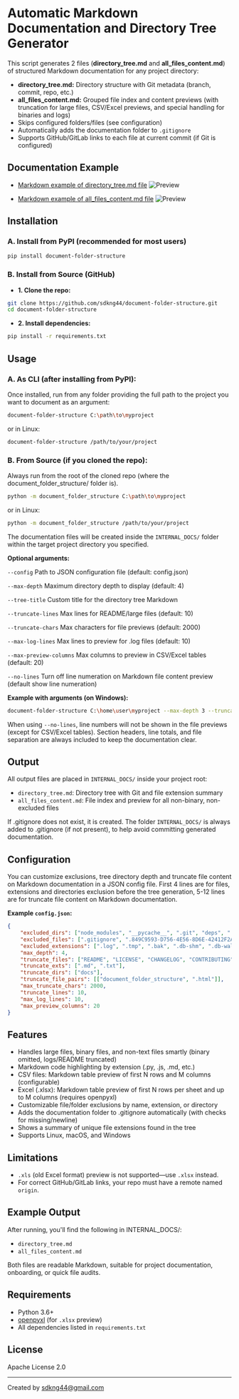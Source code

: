 # **Automatic Markdown Documentation and Directory Tree Generator**

This script generates 2 files (**directory_tree.md** and **all_files_content.md**) of structured Markdown documentation for any project directory:

- **directory_tree.md:** Directory structure with Git metadata (branch, commit, repo, etc.)
- **all_files_content.md:** Grouped file index and content previews (with truncation for large files, CSV/Excel previews, and special handling for binaries and logs)
- Skips configured folders/files (see configuration)
- Automatically adds the documentation folder to `.gitignore`
- Supports GitHub/GitLab links to each file at current commit (if Git is configured)


## Documentation Example

- [Markdown example of directory_tree.md file](https://github.com/sdkng44/document-folder-structure/blob/main/DOCUMENTATION_EXAMPLES/directory_tree.md)
  ![Preview](https://raw.githubusercontent.com/sdkng44/document-folder-structure/main/DOCUMENTATION_EXAMPLES/directory_tree.png)

- [Markdown example of all_files_content.md file](https://github.com/sdkng44/document-folder-structure/blob/main/DOCUMENTATION_EXAMPLES/all_files_content.md)
  ![Preview](https://raw.githubusercontent.com/sdkng44/document-folder-structure/main/DOCUMENTATION_EXAMPLES/all_files_content.png)



## Installation

### **A. Install from PyPI (recommended for most users)**

```sh
pip install document-folder-structure
```

### **B. Install from Source (GitHub)**
- **1. Clone the repo:**
```sh
git clone https://github.com/sdkng44/document-folder-structure.git
cd document-folder-structure
```
- **2. Install dependencies:**
```sh
pip install -r requirements.txt
```

## Usage

### **A. As CLI (after installing from PyPI):**
Once installed, run from any folder providing the full path to the project you want to document as an argument:
```sh
document-folder-structure C:\path\to\myproject
```
or in Linux:
```sh
document-folder-structure /path/to/your/project
```

### **B. From Source (if you cloned the repo):**
Always run from the root of the cloned repo (where the document_folder_structure/ folder is).
```sh
python -m document_folder_structure C:\path\to\myproject
```
or in Linux:
```sh
python -m document_folder_structure /path/to/your/project
```

The documentation files will be created inside the `INTERNAL_DOCS/` folder within the target project directory you specified.


**Optional arguments:**

`--config`	Path to JSON configuration file (default: config.json)

`--max-depth`	Maximum directory depth to display (default: 4)

`--tree-title`	Custom title for the directory tree Markdown

`--truncate-lines`	Max lines for README/large files (default: 10)

`--truncate-chars`	Max characters for file previews (default: 2000)

`--max-log-lines`	Max lines to preview for .log files (default: 10)

`--max-preview-columns`	Max columns to preview in CSV/Excel tables (default: 20)

`--no-lines`	Turn off line numeration on Markdown file content preview (default show line numeration)


**Example with arguments (on Windows):**
```sh
document-folder-structure C:\home\user\myproject --max-depth 3 --truncate-lines 8 --max-preview-columns 15 --no-lines
```

When using `--no-lines`, line numbers will not be shown in the file previews (except for CSV/Excel tables).
Section headers, line totals, and file separation are always included to keep the documentation clear.


## Output

All output files are placed in `INTERNAL_DOCS/` inside your project root:

- `directory_tree.md`: Directory tree with Git and file extension summary
- `all_files_content.md`: File index and preview for all non-binary, non-excluded files

If .gitignore does not exist, it is created. The folder `INTERNAL_DOCS/` is always added to .gitignore (if not present), to help avoid committing generated documentation.


## Configuration

You can customize exclusions, tree directory depth and truncate file content on Markdown documentation in a JSON config file.
First 4 lines are for files, extensions and directories exclusion before the tree generation, 5-12 lines are for truncate file content on Markdown documentation.

**Example `config.json`:**

```json
{
    "excluded_dirs": ["node_modules", "__pycache__", ".git", "deps", ".fingerprint", "build", "incremental"],
    "excluded_files": [".gitignore", ".849C9593-D756-4E56-8D6E-42412F2A707B"],
    "excluded_extensions": [".log", ".tmp", ".bak", ".db-shm", ".db-wal", ".npmrc", ".prettierignore", ".prettierrc"],
    "max_depth": 4,
    "truncate_files": ["README", "LICENSE", "CHANGELOG", "CONTRIBUTING", "SECURITY"],
    "truncate_exts": [".md", ".txt"],
    "truncate_dirs": ["docs"],
    "truncate_file_pairs": [["document_folder_structure", ".html"]],
    "max_truncate_chars": 2000,
    "truncate_lines": 10,
    "max_log_lines": 10,
	"max_preview_columns": 20
}
```


## Features

- Handles large files, binary files, and non-text files smartly (binary omitted, logs/README truncated)
- Markdown code highlighting by extension (.py, .js, .md, etc.)
- CSV files: Markdown table preview of first N rows and M columns (configurable)
- Excel (.xlsx): Markdown table preview of first N rows per sheet and up to M columns (requires openpyxl)
- Customizable file/folder exclusions by name, extension, or directory
- Adds the documentation folder to .gitignore automatically (with checks for missing/newline)
- Shows a summary of unique file extensions found in the tree
- Supports Linux, macOS, and Windows



## Limitations

- `.xls` (old Excel format) preview is not supported—use `.xlsx` instead.
- For correct GitHub/GitLab links, your repo must have a remote named `origin`.


## Example Output

After running, you'll find the following in INTERNAL_DOCS/:

- `directory_tree.md`
- `all_files_content.md`

Both files are readable Markdown, suitable for project documentation, onboarding, or quick file audits.


## Requirements

- Python 3.6+
- [openpyxl](https://pypi.org/project/openpyxl/) (for `.xlsx` preview)
- All dependencies listed in `requirements.txt`


## License

Apache License 2.0

---

Created by sdkng44@gmail.com

